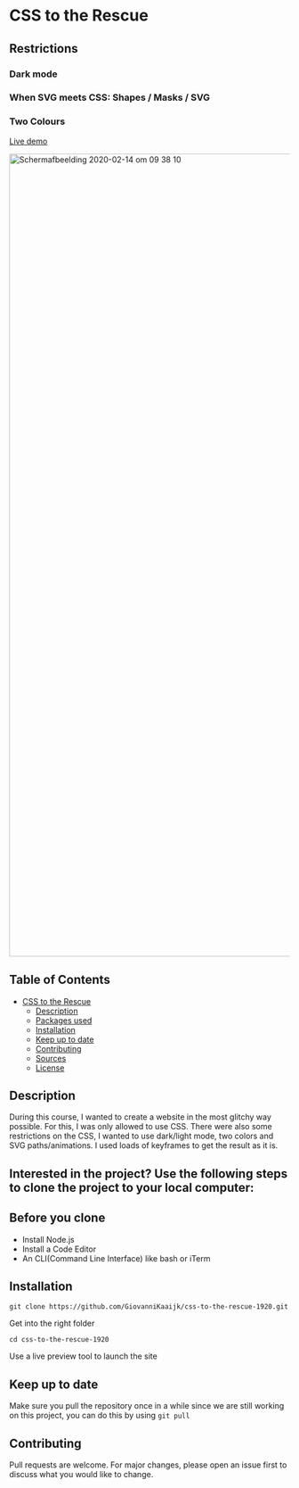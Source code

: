 # CSS to the Rescue

## Restrictions

### Dark mode
### When SVG meets CSS: Shapes / Masks / SVG
### Two Colours

[Live demo](https://giovannikaaijk.github.io/web-app-from-scratch-1920/index.html)

<img width="1440" alt="Schermafbeelding 2020-02-14 om 09 38 10" src="https://user-images.githubusercontent.com/43671292/75470495-0fe4bc00-5991-11ea-9af1-fb7f637199cf.png">

## Table of Contents

- [CSS to the Rescue](#css-to-the-rescue)
  * [Description](#description)
  * [Packages used](#packages-used)
  * [Installation](#installation)
  * [Keep up to date](#keep-up-to-date)
  * [Contributing](#contributing)
  * [Sources](#sources)
  * [License](#license)

## Description

During this course, I wanted to create a website in the most glitchy way possible. For this, I was only allowed to use CSS. There were also some restrictions on the CSS, I wanted to use dark/light mode, two colors and SVG paths/animations. I used loads of keyframes to get the result as it is.

## Interested in the project? Use the following steps to clone the project to your local computer:

## Before you clone

* Install Node.js
* Install a Code Editor
* An CLI(Command Line Interface) like bash or iTerm

## Installation

```
git clone https://github.com/GiovanniKaaijk/css-to-the-rescue-1920.git
```
Get into the right folder
```
cd css-to-the-rescue-1920
```
Use a live preview tool to launch the site

## Keep up to date
Make sure you pull the repository once in a while since we are still working on this project, you can do this by using ```git pull```

## Contributing

Pull requests are welcome. For major changes, please open an issue first to discuss what you would like to change.

